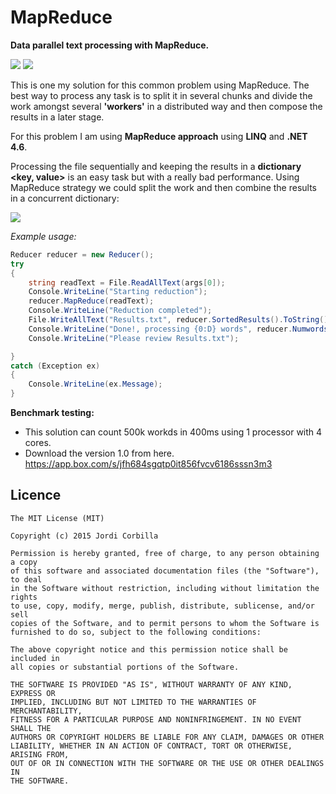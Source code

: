 # MapReduce
**Data parallel text processing with MapReduce.**

![](https://img.shields.io/badge/license-MIT-red.svg) ![](https://img.shields.io/badge/NET-4.6-red.svg)

This is one my solution for this common problem using MapReduce.
The best way to process any task is to split it in several chunks and divide the work amongst several **'workers'** in a distributed way and then compose the results in a later stage. 

For this problem I am using **MapReduce approach** using **LINQ** and **.NET 4.6**.

Processing the file sequentially and keeping the results in a **dictionary <key, value>** is an easy task but with a really bad performance. Using MapReduce strategy we could split the work and then combine the results in a concurrent dictionary:

![](http://3.bp.blogspot.com/-kp8P4JNTZGs/Vf6rVGiuweI/AAAAAAAAFHk/uwvz_faeJjY/s640/examplemapreduce.png)

*Example usage:*
```C#
Reducer reducer = new Reducer();
try
{
    string readText = File.ReadAllText(args[0]);
    Console.WriteLine("Starting reduction");
    reducer.MapReduce(readText);
    Console.WriteLine("Reduction completed");
    File.WriteAllText("Results.txt", reducer.SortedResults().ToString());
    Console.WriteLine("Done!, processing {0:D} words", reducer.Numwords);
    Console.WriteLine("Please review Results.txt");

}
catch (Exception ex)
{
    Console.WriteLine(ex.Message);                
}
```

**Benchmark testing:**

- This solution can count 500k workds in 400ms using 1 processor with 4 cores.
- Download the version 1.0 from here. https://app.box.com/s/jfh684sgqtp0it856fvcv6186sssn3m3

**Licence**
-------

    The MIT License (MIT)
    
    Copyright (c) 2015 Jordi Corbilla
    
    Permission is hereby granted, free of charge, to any person obtaining a copy
    of this software and associated documentation files (the "Software"), to deal
    in the Software without restriction, including without limitation the rights
    to use, copy, modify, merge, publish, distribute, sublicense, and/or sell
    copies of the Software, and to permit persons to whom the Software is
    furnished to do so, subject to the following conditions:
    
    The above copyright notice and this permission notice shall be included in
    all copies or substantial portions of the Software.
    
    THE SOFTWARE IS PROVIDED "AS IS", WITHOUT WARRANTY OF ANY KIND, EXPRESS OR
    IMPLIED, INCLUDING BUT NOT LIMITED TO THE WARRANTIES OF MERCHANTABILITY,
    FITNESS FOR A PARTICULAR PURPOSE AND NONINFRINGEMENT. IN NO EVENT SHALL THE
    AUTHORS OR COPYRIGHT HOLDERS BE LIABLE FOR ANY CLAIM, DAMAGES OR OTHER
    LIABILITY, WHETHER IN AN ACTION OF CONTRACT, TORT OR OTHERWISE, ARISING FROM,
    OUT OF OR IN CONNECTION WITH THE SOFTWARE OR THE USE OR OTHER DEALINGS IN
    THE SOFTWARE.
